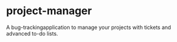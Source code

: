 # project-manager
 A bug-trackingapplication to manage your projects with tickets and advanced to-do lists.

